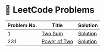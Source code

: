 # 📘 LeetCode Problems

| Problem No. | Title | Solution |
|-------------|-------|----------|
| 1 | [Two Sum](https://leetcode.com/problems/two-sum/) | [Solution](https://github.com/Nihanth-2005/LEETCODE-PROBLEMS/blob/main/1%20-%20Two%20Sum) |
| 231 | [Power of Two ](https://leetcode.com/problems/power-of-two/description/) | [Solution](https://github.com/Nihanth-2005/LEETCODE-PROBLEMS/blob/main/231%20-%20Power%20of%20Two) |
